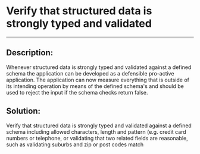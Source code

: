 # Verify that structured data is strongly typed and validated
-------

## Description:

Whenever structured data is strongly typed and validated against a defined schema the application
can be developed as a defensible pro-active application. The application can now measure everything
that is outside of its intending operation by means of the defined schema's and should be used to
reject the input if the schema checks return false.


## Solution:

Verify that structured data is strongly typed and validated against a defined schema
including allowed characters, length and pattern (e.g. credit card numbers or telephone, 
or validating that two related fields are reasonable, such as validating suburbs and zip or 
post codes match
